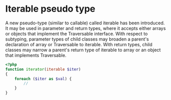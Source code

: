 # Iterable pseudo type

A new pseudo-type (similar to callable) called iterable has been introduced. It may be used in parameter and return types, where it accepts either arrays or objects that implement the Traversable interface. With respect to subtyping, parameter types of child classes may broaden a parent's declaration of array or Traversable to iterable. With return types, child classes may narrow a parent's return type of iterable to array or an object that implements Traversable.

```php
<?php
function iterator(iterable $iter)
{
    foreach ($iter as $val) {
        //
    }
}
```
